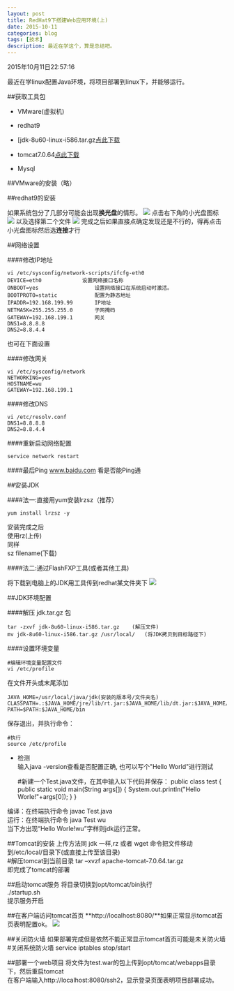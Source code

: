 ```yaml
---
layout: post
title: RedHat9下搭建Web应用环境(上)
date: 2015-10-11
categories: blog
tags: [技术]
description: 最近在学这个，算是总结吧。
---
```


2015年10月11日22:57:16

最近在学linux配置Java环境，将项目部署到linux下，并能够运行。

##获取工具包
- VMware(虚拟机)

- redhat9

- [jdk-8u60-linux-i586.tar.gz[点此下载](http://www.oracle.com/technetwork/java/javase/downloads/jdk8-downloads-2133151.html)

- tomcat7.0.64[点此下载](http://tomcat.apache.org/download-70.cgi)

- Mysql

##VMware的安装（略）

##redhat9的安装

如果系统包分了几部分可能会出现**换光盘**的情形。
	![](http://7xnfbg.com1.z0.glb.clouddn.com/2015-10-11-1.jpg)
点击右下角的小光盘图标
	![](http://7xnfbg.com1.z0.glb.clouddn.com/2015-10-11-2.jpg)
以及选择第二个文件
	![](http://7xnfbg.com1.z0.glb.clouddn.com/2015-10-11-3.jpg)
完成之后如果直接点确定发现还是不行的，得再点击小光盘图标然后选**连接**才行

##网络设置

####修改IP地址

	vi /etc/sysconfig/network-scripts/ifcfg-eth0
	DEVICE=eth0				设置网络接口名称
	ONBOOT=yes					设置网络接口在系统启动时激活。
	BOOTPROTO=static			配置为静态地址
	IPADDR=192.168.199.99		IP地址
	NETMASK=255.255.255.0		子网掩码
	GATEWAY=192.168.199.1		网关
	DNS1=8.8.8.8
	DNS2=8.8.4.4

也可在下面设置

####修改网关

	vi /etc/sysconfig/network
	NETWORKING=yes
	HOSTNAME=wu
	GATEWAY=192.168.199.1

####修改DNS

	vi /etc/resolv.conf
	DNS1=8.8.8.8
	DNS2=8.8.4.4

####重新启动网络配置

	service network restart
	
####最后Ping www.baidu.com 看是否能Ping通
	
##安装JDK

####法一:直接用yum安装lrzsz（推荐）

	yum install lrzsz -y
	
安装完成之后  
使用rz(上传)  
同样  
	sz filename(下载)
	
####法二:通过FlashFXP工具(或者其他工具)

将下载到电脑上的JDK用工具传到redhat某文件夹下
![](http://7xnfbg.com1.z0.glb.clouddn.com/2015-10-12-1.jpg)

	
##JDK环境配置

####解压 jdk.tar.gz 包

	tar -zxvf jdk-8u60-linux-i586.tar.gz	(解压文件)
	mv jdk-8u60-linux-i586.tar.gz /usr/local/   (将JDK拷贝到目标路径下)

####设置环境变量

	#编辑环境变量配置文件 
	vi /etc/profile

在文件开头或末尾添加

	JAVA_HOME=/usr/local/java/jdk(安装的版本号/文件夹名) 
	CLASSPATH=.:$JAVA_HOME/jre/lib/rt.jar:$JAVA_HOME/lib/dt.jar:$JAVA_HOME/lib/tools.jar 
	PATH=$PATH:$JAVA_HOME/bin 
	
保存退出，并执行命令： 
	
	#执行 
	source /etc/profile 

- 检测  
输入java -version查看是否配置正确,
也可以写个"Hello World"进行测试

	#新建一个Test.java文件，在其中输入以下代码并保存： 
	public class test { 
		public static void main(String args[]) { 
			System.out.println("Hello Worle!"+args[0]); 
		} 
	} 
	
编译：在终端执行命令 javac Test.java  
运行：在终端执行命令 java Test wu  
当下方出现“Hello Worle!wu”字样则jdk运行正常。	
	
##Tomcat的安装
上传方法同 jdk 一样,rz 或者 wget 命令把文件移动到/etc/local/目录下(或直接上传至该目录)  
	#解压tomcat到当前目录 
	tar –xvzf apache-tomcat-7.0.64.tar.gz  
即完成了tomcat的部署

##启动tomcat服务
将目录切换到opt/tomcat/bin执行  
	./startup.sh  
提示服务开启

##在客户端访问tomcat首页
**http://localhost:8080/**如果正常显示tomcat首页表明配置ok。
![](http://7xnfbg.com1.z0.glb.clouddn.com/2015-10-12-2.jpg)

##关闭防火墙
如果部署完成但是依然不能正常显示tomcat首页可能是未关防火墙  
	#关闭系统防火墙
	service iptables stop/start

##部署一个web项目
将文件为test.war的包上传到opt/tomcat/webapps目录下，然后重启tomcat  
在客户端输入http://localhost:8080/ssh2，显示登录页面表明项目部署成功。

